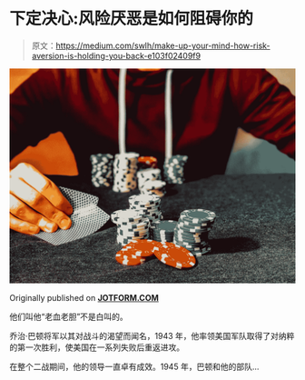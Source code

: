 # 下定决心:风险厌恶是如何阻碍你的

> 原文：<https://medium.com/swlh/make-up-your-mind-how-risk-aversion-is-holding-you-back-e103f02409f9>

![](img/d801624ae5b76e29698b367e548aee20.png)

Originally published on [**JOTFORM.COM**](https://www.jotform.com/blog/decisiveness-matters/)

他们叫他“老血老胆”不是白叫的。

乔治·巴顿将军以其对战斗的渴望而闻名，1943 年，他率领美国军队取得了对纳粹的第一次胜利，使美国在一系列失败后重返进攻。

在整个二战期间，他的领导一直卓有成效。1945 年，巴顿和他的部队…